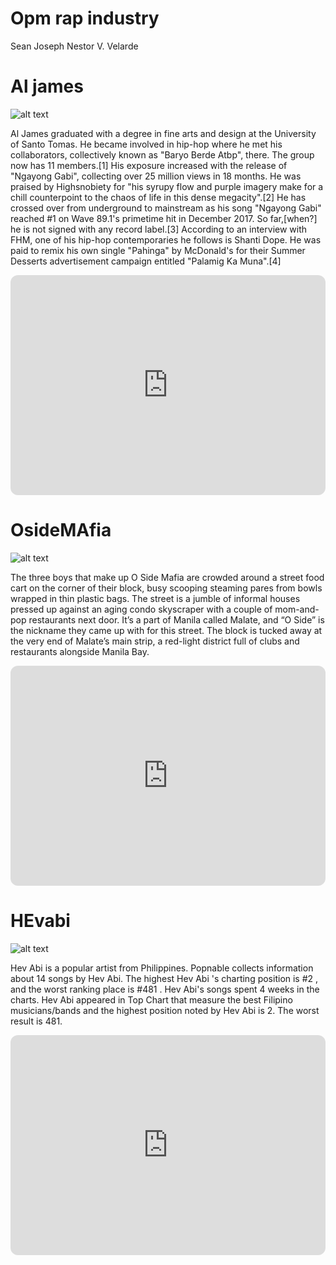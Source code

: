 # Opm rap industry
Sean Joseph Nestor V. Velarde
# Al james
![alt text](https://i.pinimg.com/564x/ee/c2/1d/eec21deae2b5a1dfd62d92ee900d0ed4.jpg)

Al James graduated with a degree in fine arts and design at the University of Santo Tomas. He became involved in hip-hop where he met his collaborators, collectively known as "Baryo Berde Atbp", there. The group now has 11 members.[1] His exposure increased with the release of "Ngayong Gabi", collecting over 25 million views in 18 months. He was praised by Highsnobiety for "his syrupy flow and purple imagery make for a chill counterpoint to the chaos of life in this dense megacity".[2] He has crossed over from underground to mainstream as his song "Ngayong Gabi" reached #1 on Wave 89.1's primetime hit in December 2017. So far,[when?] he is not signed with any record label.[3] According to an interview with FHM, one of his hip-hop contemporaries he follows is Shanti Dope. He was paid to remix his own single "Pahinga" by McDonald's for their Summer Desserts advertisement campaign entitled "Palamig Ka Muna".[4]

<iframe style="border-radius:12px" src="https://open.spotify.com/embed/track/0KeZ6mv7rL5wfF7TuxSUdk?utm_source=generator&theme=0" width="100%" height="352" frameBorder="0" allowfullscreen="" allow="autoplay; clipboard-write; encrypted-media; fullscreen; picture-in-picture" loading="lazy"></iframe>

# OsideMAfia
![alt text](https://im3.ezgif.com/tmp/ezgif-3-514e030b63.png)

The three boys that make up O Side Mafia are crowded around a street food cart on the corner of their block, busy scooping steaming pares from bowls wrapped in thin plastic bags. The street is a jumble of informal houses pressed up against an aging condo skyscraper with a couple of mom-and-pop restaurants next door. It’s a part of Manila called Malate, and “O Side” is the nickname they came up with for this street. The block is tucked away at the very end of Malate’s main strip, a red-light district full of clubs and restaurants alongside Manila Bay.

<iframe style="border-radius:12px" src="https://open.spotify.com/embed/track/1fRLcqxVwpzpua8E6Se2sN?utm_source=generator" width="100%" height="352" frameBorder="0" allowfullscreen="" allow="autoplay; clipboard-write; encrypted-media; fullscreen; picture-in-picture" loading="lazy"></iframe>

# HEvabi 
![alt text](https://www.google.com/url?sa=i&url=https%3A%2F%2Fopen.spotify.com%2Fartist%2F4zpGxqF6oI1h3f6Md2v42T&psig=AOvVaw1MQVVGsv-Q_VbJTPeIAJ_N&ust=1704333978827000&source=images&cd=vfe&opi=89978449&ved=0CBIQjRxqFwoTCMDA1POSwIMDFQAAAAAdAAAAABAD)

Hev Abi is a popular artist from Philippines. Popnable collects information about 14 songs by Hev Abi. The highest Hev Abi 's charting position is #2 , and the worst ranking place is #481 . Hev Abi's songs spent 4 weeks in the charts. Hev Abi appeared in Top Chart that measure the best Filipino musicians/bands and the highest position noted by Hev Abi is 2. The worst result is 481.

<iframe style="border-radius:12px" src="https://open.spotify.com/embed/track/0szRYVD2MwFzQMs58PT1Ec?utm_source=generator&theme=0" width="100%" height="352" frameBorder="0" allowfullscreen="" allow="autoplay; clipboard-write; encrypted-media; fullscreen; picture-in-picture" loading="lazy"></iframe>
